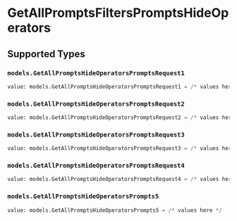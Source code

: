 # GetAllPromptsFiltersPromptsHideOperators


## Supported Types

### `models.GetAllPromptsHideOperatorsPromptsRequest1`

```python
value: models.GetAllPromptsHideOperatorsPromptsRequest1 = /* values here */
```

### `models.GetAllPromptsHideOperatorsPromptsRequest2`

```python
value: models.GetAllPromptsHideOperatorsPromptsRequest2 = /* values here */
```

### `models.GetAllPromptsHideOperatorsPromptsRequest3`

```python
value: models.GetAllPromptsHideOperatorsPromptsRequest3 = /* values here */
```

### `models.GetAllPromptsHideOperatorsPromptsRequest4`

```python
value: models.GetAllPromptsHideOperatorsPromptsRequest4 = /* values here */
```

### `models.GetAllPromptsHideOperatorsPrompts5`

```python
value: models.GetAllPromptsHideOperatorsPrompts5 = /* values here */
```

